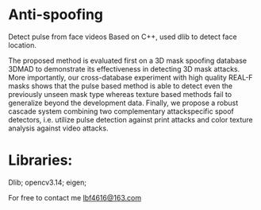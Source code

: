# Anti-spoofing

Detect pulse from face videos Based on C++, used dlib to detect face location. 

The proposed method is evaluated first on a 3D mask spoofing database 3DMAD to demonstrate its effectiveness in detecting 3D mask attacks.
More importantly, our cross-database experiment with high quality REAL-F masks shows that the pulse based method is able to detect even the
previously unseen mask type whereas texture based methods fail to generalize beyond the development data. Finally, we propose a robust 
cascade system combining two complementary attackspecific spoof detectors, i.e. utilize pulse detection against print attacks and color 
texture analysis against video attacks.

 # Libraries: 
 Dlib; opencv3.14; eigen;
 
For free to contact me lbf4616@163.com
